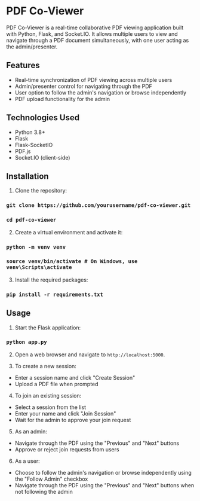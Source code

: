 # PDF Co-Viewer

PDF Co-Viewer is a real-time collaborative PDF viewing application built with Python, Flask, and Socket.IO. It allows multiple users to view and navigate through a PDF document simultaneously, with one user acting as the admin/presenter.

## Features

- Real-time synchronization of PDF viewing across multiple users
- Admin/presenter control for navigating through the PDF
- User option to follow the admin's navigation or browse independently
- PDF upload functionality for the admin

## Technologies Used

- Python 3.8+
- Flask
- Flask-SocketIO
- PDF.js
- Socket.IO (client-side)

## Installation

1. Clone the repository:

### `git clone https://github.com/yourusername/pdf-co-viewer.git`
### `cd pdf-co-viewer`


2. Create a virtual environment and activate it:

### `python -m venv venv`
### `source venv/bin/activate # On Windows, use venv\Scripts\activate`


3. Install the required packages:

### `pip install -r requirements.txt`


## Usage

1. Start the Flask application:

### `python app.py`


2. Open a web browser and navigate to `http://localhost:5000`.

3. To create a new session:
- Enter a session name and click "Create Session"
- Upload a PDF file when prompted

4. To join an existing session:
- Select a session from the list
- Enter your name and click "Join Session"
- Wait for the admin to approve your join request

5. As an admin:
- Navigate through the PDF using the "Previous" and "Next" buttons
- Approve or reject join requests from users

6. As a user:
- Choose to follow the admin's navigation or browse independently using the "Follow Admin" checkbox
- Navigate through the PDF using the "Previous" and "Next" buttons when not following the admin